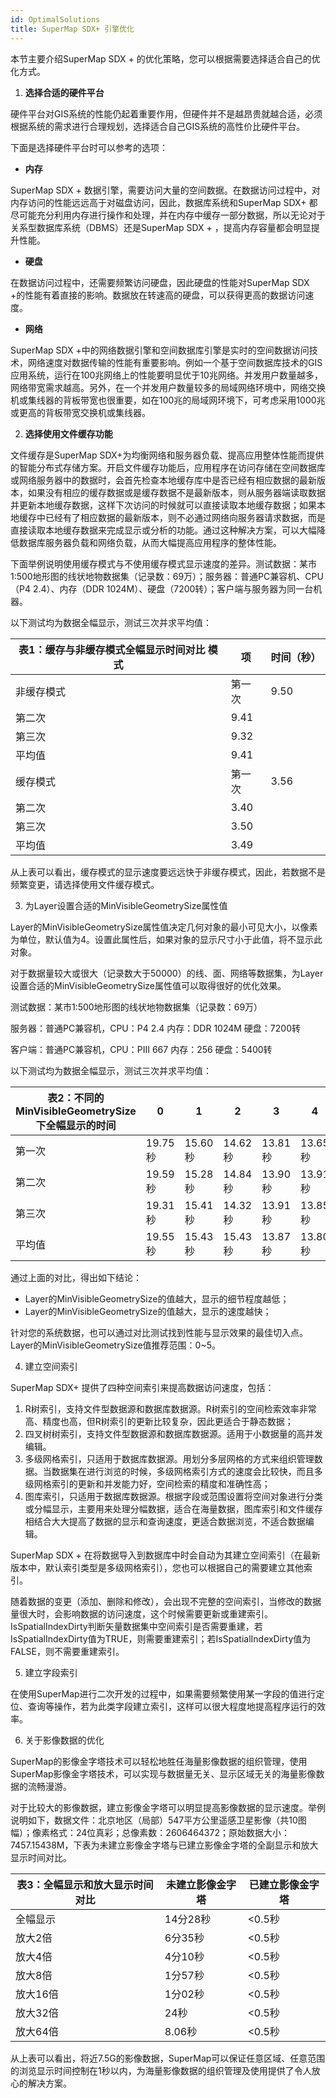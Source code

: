 ```yaml
---
id: OptimalSolutions
title: SuperMap SDX+ 引擎优化
---
```

本节主要介绍SuperMap SDX + 的优化策略，您可以根据需要选择适合自己的优化方式。

1. **选择合适的硬件平台**

硬件平台对GIS系统的性能仍起着重要作用，但硬件并不是越昂贵就越合适，必须根据系统的需求进行合理规划，选择适合自己GIS系统的高性价比硬件平台。

下面是选择硬件平台时可以参考的选项：

  * **内存**

SuperMap SDX + 数据引擎，需要访问大量的空间数据。在数据访问过程中，对内存访问的性能远远高于对磁盘访问，因此，数据库系统和SuperMap
SDX+ 都尽可能充分利用内存进行操作和处理，并在内存中缓存一部分数据，所以无论对于关系型数据库系统（DBMS）还是SuperMap SDX +
，提高内存容量都会明显提升性能。

  * **硬盘**

在数据访问过程中，还需要频繁访问硬盘，因此硬盘的性能对SuperMap SDX +的性能有着直接的影响。数据放在转速高的硬盘，可以获得更高的数据访问速度。

  * **网络**

SuperMap SDX +中的网络数据引擎和空间数据库引擎是实时的空间数据访问技术，网络速度对数据传输的性能有重要影响。例如一个基于空间数据库技术的GIS应用系统，运行在100兆网络上的性能要明显优于10兆网络。并发用户数量越多，网络带宽需求越高。另外，在一个并发用户数量较多的局域网络环境中，网络交换机或集线器的背板带宽也很重要，如在100兆的局域网环境下，可考虑采用1000兆或更高的背板带宽交换机或集线器。

2. **选择使用文件缓存功能**

文件缓存是SuperMap
SDX+为均衡网络和服务器负载、提高应用整体性能而提供的智能分布式存储方案。开启文件缓存功能后，应用程序在访问存储在空间数据库或网络服务器中的数据时，会首先检查本地缓存库中是否已经有相应数据的最新版本，如果没有相应的缓存数据或是缓存数据不是最新版本，则从服务器端读取数据并更新本地缓存数据，这样下次访问的时候就可以直接读取本地缓存数据；如果本地缓存中已经有了相应数据的最新版本，则不必通过网络向服务器请求数据，而是直接读取本地缓存数据来完成显示或分析的功能。通过这种解决方案，可以大幅降低数据库服务器负载和网络负载，从而大幅提高应用程序的整体性能。

下面举例说明使用缓存模式与不使用缓存模式显示速度的差异。测试数据：某市1:500地形图的线状地物数据集（记录数：69万）；服务器：普通PC兼容机、CPU（P4
2.4）、内存（DDR 1024M）、硬盘（7200转）；客户端与服务器为同一台机器。

以下测试均为数据全幅显示，测试三次并求平均值：

表1：缓存与非缓存模式全幅显示时间对比 模式 | 项 | 时间（秒）  
---|---|---  
非缓存模式 | 第一次 | 9.50  
第二次 | 9.41  
第三次 | 9.32  
平均值 | 9.41  
缓存模式 | 第一次 | 3.56  
第二次 | 3.40  
第三次 | 3.50  
平均值 | 3.49  

从上表可以看出，缓存模式的显示速度要远远快于非缓存模式，因此，若数据不是频繁变更，请选择使用文件缓存模式。

3. 为Layer设置合适的MinVisibleGeometrySize属性值

Layer的MinVisibleGeometrySize属性值决定几何对象的最小可见大小，以像素为单位，默认值为4。设置此属性后，如果对象的显示尺寸小于此值，将不显示此对象。

对于数据量较大或很大（记录数大于50000）的线、面、网络等数据集，为Layer设置合适的MinVisibleGeometrySize属性值可以取得很好的优化效果。

测试数据：某市1:500地形图的线状地物数据集（记录数：69万）

服务器：普通PC兼容机，CPU：P4 2.4 内存：DDR 1024M 硬盘：7200转

客户端：普通PC兼容机，CPU：PIII 667 内存：256 硬盘：5400转

以下测试均为数据全幅显示，测试三次并求平均值：

表2：不同的MinVisibleGeometrySize下全幅显示的时间 | 0 | 1 | 2 | 3 | 4 | 5  
---|---|---|---|---|---|---  
第一次 | 19.75秒 | 15.60秒 | 14.62秒 | 13.81秒 | 13.65秒 | 13.51秒  
第二次 | 19.59秒 | 15.28秒 | 14.84秒 | 13.90秒 | 13.91秒 | 13.66秒  
第三次 | 19.31秒 | 15.41秒 | 14.32秒 | 13.91秒 | 13.85秒 | 13.44秒  
平均值 | 19.55秒 | 15.43秒 | 15.43秒 | 13.87秒 | 13.80秒 | 13.64秒  

通过上面的对比，得出如下结论：

  * Layer的MinVisibleGeometrySize的值越大，显示的细节程度越低；
  * Layer的MinVisibleGeometrySize的值越大，显示的速度越快；

针对您的系统数据，也可以通过对比测试找到性能与显示效果的最佳切入点。Layer的MinVisibleGeometrySize值推荐范围：0~5。

4. 建立空间索引

SuperMap SDX+ 提供了四种空间索引来提高数据访问速度，包括：

  1. R树索引，支持文件型数据源和数据库数据源。R树索引的空间检索效率非常高、精度也高，但R树索引的更新比较复杂，因此更适合于静态数据；
  2. 四叉树树索引，支持文件型数据源和数据库数据源。适用于小数据量的高并发编辑。
  3. 多级网格索引，只适用于数据库数据源。用划分多层网格的方式来组织管理数据。当数据集在进行浏览的时候，多级网格索引方式的速度会比较快，而且多级网格索引的更新和并发能力好，空间检索的精度和准确性高；
  4. 图库索引，只适用于数据库数据源。根据字段或范围设置将空间对象进行分类或分幅显示，主要用来处理分幅数据，适合在海量数据，图库索引和文件缓存相结合大大提高了数据的显示和查询速度，更适合数据浏览，不适合数据编辑。

SuperMap SDX +
在将数据导入到数据库中时会自动为其建立空间索引（在最新版本中，默认索引类型是多级网格索引），您也可以根据自己的需要建立其他索引。

随着数据的变更（添加、删除和修改），会出现不完整的空间索引，当修改的数据量很大时，会影响数据的访问速度，这个时候需要更新或重建索引。IsSpatialIndexDirty判断矢量数据集中空间索引是否需要重建，若IsSpatialIndexDirty值为TRUE，则需要重建索引；若IsSpatialIndexDirty值为FALSE，则不需要重建索引。

5. 建立字段索引

在使用SuperMap进行二次开发的过程中，如果需要频繁使用某一字段的值进行定位、查询等操作，若为此类字段建立索引，这样可以很大程度地提高程序运行的效率。

6. 关于影像数据的优化

SuperMap的影像金字塔技术可以轻松地胜任海量影像数据的组织管理，使用SuperMap影像金字塔技术，可以实现与数据量无关、显示区域无关的海量影像数据的流畅漫游。

对于比较大的影像数据，建立影像金字塔可以明显提高影像数据的显示速度。举例说明如下，数据文件：北京地区（局部）547平方公里遥感卫星影像（共10图幅）；像素格式：24位真彩；总像素数：2606464372；原始数据大小：7457.15438M，下表为未建立影像金字塔与已建立影像金字塔的全副显示和放大显示时间对比。

表3：全幅显示和放大显示时间对比 | 未建立影像金字塔 | 已建立影像金字塔  
---|---|---  
全幅显示 | 14分28秒 | <0.5秒  
放大2倍 | 6分35秒 | <0.5秒  
放大4倍 | 4分10秒 | <0.5秒  
放大8倍 | 1分57秒 | <0.5秒  
放大16倍 | 1分02秒 | <0.5秒  
放大32倍 | 24秒 | <0.5秒  
放大64倍 | 8.06秒  | <0.5秒  

从上表可以看出，将近7.5G的影像数据，SuperMap可以保证任意区域、任意范围的浏览显示时间控制在1秒以内，为海量影像数据的组织管理及使用提供了令人放心的解决方案。


